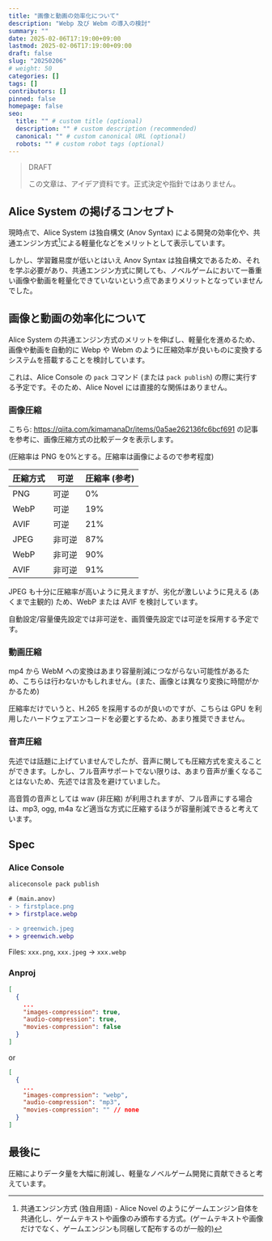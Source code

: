 ```yaml
---
title: "画像と動画の効率化について"
description: "Webp 及び Webm の導入の検討"
summary: ""
date: 2025-02-06T17:19:00+09:00
lastmod: 2025-02-06T17:19:00+09:00
draft: false
slug: "20250206"
# weight: 50
categories: []
tags: []
contributors: []
pinned: false
homepage: false
seo:
  title: "" # custom title (optional)
  description: "" # custom description (recommended)
  canonical: "" # custom canonical URL (optional)
  robots: "" # custom robot tags (optional)
---
```


> DRAFT
> 
> この文章は、アイデア資料です。正式決定や指針ではありません。

## Alice System の掲げるコンセプト

現時点で、Alice System は独自構文 (Anov Syntax) による開発の効率化や、共通エンジン方式[^ce]による軽量化などをメリットとして表示しています。

[^ce]: 共通エンジン方式 (独自用語) - Alice Novel のようにゲームエンジン自体を共通化し、ゲームテキストや画像のみ頒布する方式。(ゲームテキストや画像だけでなく、ゲームエンジンも同梱して配布するのが一般的)

しかし、学習難易度が低いとはいえ Anov Syntax は独自構文であるため、それを学ぶ必要があり、共通エンジン方式に関しても、ノベルゲームにおいて一番重い画像や動画を軽量化できていないという点であまりメリットとなっていませんでした。

## 画像と動画の効率化について

Alice System の共通エンジン方式のメリットを伸ばし、軽量化を進めるため、画像や動画を自動的に Webp や Webm のように圧縮効率が良いものに変換するシステムを搭載することを検討しています。  

これは、Alice Console の `pack` コマンド (または `pack publish`) の際に実行する予定です。そのため、Alice Novel には直接的な関係はありません。

### 画像圧縮

こちら: <https://qiita.com/kimamanaDr/items/0a5ae262136fc6bcf691> の記事を参考に、画像圧縮方式の比較データを表示します。

(圧縮率は PNG を0%とする。圧縮率は画像によるので参考程度)

| 圧縮方式 | 可逆 | 圧縮率 (参考) |
| - | - | - |
| PNG | 可逆 | 0% |
| WebP | 可逆 | 19% |
| AVIF | 可逆 | 21% |
| JPEG | 非可逆 | 87% |
| WebP | 非可逆 | 90% |
| AVIF | 非可逆 | 91% |

JPEG も十分に圧縮率が高いように見えますが、劣化が激しいように見える (あくまで主観的) ため、WebP または AVIF を検討しています。

自動設定/容量優先設定では非可逆を、画質優先設定では可逆を採用する予定です。

### 動画圧縮

mp4 から WebM への変換はあまり容量削減につながらない可能性があるため、こちらは行わないかもしれません。(また、画像とは異なり変換に時間がかかるため)

圧縮率だけでいうと、H.265 を採用するのが良いのですが、こちらは GPU を利用したハードウェアエンコードを必要とするため、あまり推奨できません。

### 音声圧縮

先述では話題に上げていませんでしたが、音声に関しても圧縮方式を変えることができます。しかし、フル音声サポートでない限りは、あまり音声が重くなることはないため、先述では言及を避けていました。

高音質の音声としては wav (非圧縮) が利用されますが、フル音声にする場合は、mp3, ogg, m4a など適当な方式に圧縮するほうが容量削減できると考えています。

## Spec

### Alice Console

```sh
aliceconsole pack publish
```

```diff
# (main.anov)
- > firstplace.png
+ > firstplace.webp

- > greenwich.jpeg
+ > greenwich.webp
```

Files: `xxx.png`, `xxx.jpeg` -> `xxx.webp`

### Anproj

```json
[
  {
    ...
    "images-compression": true,
    "audio-compression": true,
    "movies-compression": false
  }
]
```

or

```json
[
  {
    ...
    "images-compression": "webp",
    "audio-compression": "mp3",
    "movies-compression": "" // none
  }
]
```

## 最後に

圧縮によりデータ量を大幅に削減し、軽量なノベルゲーム開発に貢献できると考えています。
